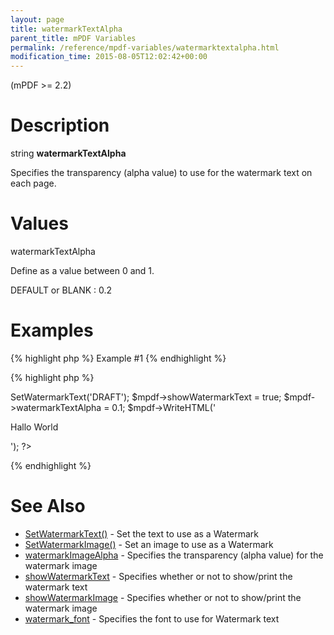 ```yaml
---
layout: page
title: watermarkTextAlpha
parent_title: mPDF Variables
permalink: /reference/mpdf-variables/watermarktextalpha.html
modification_time: 2015-08-05T12:02:42+00:00
---
```


<p>(mPDF &gt;= 2.2)</p>

# Description

<p class="manual_block">string <b>watermarkTextAlpha</b></p>
<p>Specifies the transparency (alpha value) to use for the watermark text on each page.</p>

# Values

<p class="manual_param_dt"><span class="parameter">watermarkTextAlpha</span></p>
<p class="manual_param_dd">Define as a value between 0 and 1.

<span class="smallblock">DEFAULT</span> or <span class="smallblock">BLANK</span> : 0.2</p>

# Examples

{% highlight php %}
Example #1
{% endhighlight %}

{% highlight php %}
<?php

$mpdf=new mPDF();

$mpdf->SetWatermarkText('DRAFT');

$mpdf->showWatermarkText = true;

$mpdf->watermarkTextAlpha = 0.1;

$mpdf->WriteHTML('<p>Hallo World</p>');

?>
{% endhighlight %}

# See Also

<ul>
<li class="manual_boxlist"><a href="{{ "/reference/mpdf-functions/setwatermarktext.html" | prepend: site.baseurl }}">SetWatermarkText()</a> - Set the text to use as a Watermark</li>
<li class="manual_boxlist"><a href="{{ "/reference/mpdf-functions/setwatermarktext.html" | prepend: site.baseurl }}">SetWatermarkImage()</a> - Set an image to use as a Watermark</li>
<li class="manual_boxlist"><a href="{{ "/reference/mpdf-variables/watermarkimagealpha.html" | prepend: site.baseurl }}">watermarkImageAlpha</a> - Specifies the transparency (alpha value) for the watermark image

</li>
<li class="manual_boxlist"><a href="{{ "/reference/mpdf-variables/showwatermarktext.html" | prepend: site.baseurl }}">showWatermarkText</a> - Specifies whether or not to show/print the watermark text

</li>
<li class="manual_boxlist"><a href="{{ "/reference/mpdf-variables/showwatermarktext.html" | prepend: site.baseurl }}">showWatermarkImage</a> - Specifies whether or not to show/print the watermark image</li>
<li class="manual_boxlist"><a href="{{ "/reference/mpdf-variables/watermark-font.html" | prepend: site.baseurl }}">watermark_font</a> - Specifies the font to use for Watermark text</li>
</ul>
